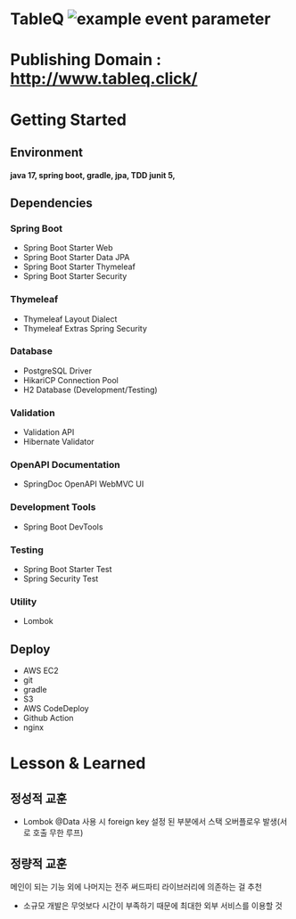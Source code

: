 # TableQ ![example event parameter](https://github.com/ojh94/TableQ/actions/workflows/main.yml/badge.svg?event=push)



# Publishing Domain : http://www.tableq.click/

# Getting Started

## Environment
#### java 17, spring boot, gradle, jpa, TDD junit 5,

## Dependencies

### Spring Boot
- Spring Boot Starter Web
- Spring Boot Starter Data JPA
- Spring Boot Starter Thymeleaf
- Spring Boot Starter Security

### Thymeleaf
- Thymeleaf Layout Dialect
- Thymeleaf Extras Spring Security

### Database
- PostgreSQL Driver
- HikariCP Connection Pool
- H2 Database (Development/Testing)

### Validation
- Validation API
- Hibernate Validator

### OpenAPI Documentation
- SpringDoc OpenAPI WebMVC UI

### Development Tools
- Spring Boot DevTools

### Testing
- Spring Boot Starter Test
- Spring Security Test

### Utility
- Lombok




## Deploy
 - AWS EC2
 - git
 - gradle
 - S3
 - AWS CodeDeploy
 - Github Action
 - nginx


# Lesson & Learned

## 정성적 교훈

- Lombok @Data 사용 시 foreign key 설정 된 부분에서 스택 오버플로우 발생(서로 호출 무한 루프)


## 정량적 교훈

메인이 되는 기능 외에 나머지는 전주 써드파티 라이브러리에 의존하는 걸 추천
- 소규모 개발은 무엇보다 시간이 부족하기 때문에 최대한 외부 서비스를 이용할 것





